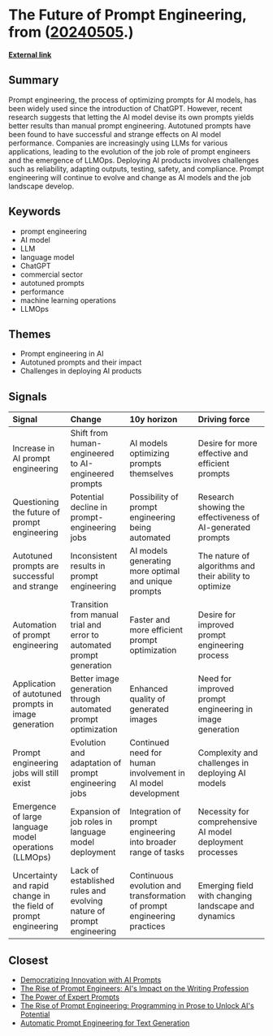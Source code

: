 # __The Future of Prompt Engineering__, from ([20240505](https://kghosh.substack.com/p/20240505).)

__[External link](https://spectrum.ieee.org/prompt-engineering-is-dead?utm_source=substack&utm_medium=email)__



## Summary

Prompt engineering, the process of optimizing prompts for AI models, has been widely used since the introduction of ChatGPT. However, recent research suggests that letting the AI model devise its own prompts yields better results than manual prompt engineering. Autotuned prompts have been found to have successful and strange effects on AI model performance. Companies are increasingly using LLMs for various applications, leading to the evolution of the job role of prompt engineers and the emergence of LLMOps. Deploying AI products involves challenges such as reliability, adapting outputs, testing, safety, and compliance. Prompt engineering will continue to evolve and change as AI models and the job landscape develop.

## Keywords

* prompt engineering
* AI model
* LLM
* language model
* ChatGPT
* commercial sector
* autotuned prompts
* performance
* machine learning operations
* LLMOps

## Themes

* Prompt engineering in AI
* Autotuned prompts and their impact
* Challenges in deploying AI products

## Signals

| Signal                                                          | Change                                                                | 10y horizon                                                             | Driving force                                              |
|:----------------------------------------------------------------|:----------------------------------------------------------------------|:------------------------------------------------------------------------|:-----------------------------------------------------------|
| Increase in AI prompt engineering                               | Shift from human-engineered to AI-engineered prompts                  | AI models optimizing prompts themselves                                 | Desire for more effective and efficient prompts            |
| Questioning the future of prompt engineering                    | Potential decline in prompt-engineering jobs                          | Possibility of prompt engineering being automated                       | Research showing the effectiveness of AI-generated prompts |
| Autotuned prompts are successful and strange                    | Inconsistent results in prompt engineering                            | AI models generating more optimal and unique prompts                    | The nature of algorithms and their ability to optimize     |
| Automation of prompt engineering                                | Transition from manual trial and error to automated prompt generation | Faster and more efficient prompt optimization                           | Desire for improved prompt engineering process             |
| Application of autotuned prompts in image generation            | Better image generation through automated prompt optimization         | Enhanced quality of generated images                                    | Need for improved prompt engineering in image generation   |
| Prompt engineering jobs will still exist                        | Evolution and adaptation of prompt engineering jobs                   | Continued need for human involvement in AI model development            | Complexity and challenges in deploying AI models           |
| Emergence of large language model operations (LLMOps)           | Expansion of job roles in language model deployment                   | Integration of prompt engineering into broader range of tasks           | Necessity for comprehensive AI model deployment processes  |
| Uncertainty and rapid change in the field of prompt engineering | Lack of established rules and evolving nature of prompt engineering   | Continuous evolution and transformation of prompt engineering practices | Emerging field with changing landscape and dynamics        |

## Closest

* [Democratizing Innovation with AI Prompts](d0726e79e1911eb62981138d30b7182a)
* [The Rise of Prompt Engineers: AI's Impact on the Writing Profession](7deb1de0960ac64f860d34b9a353deb5)
* [The Power of Expert Prompts](52ec2cf0aebdc7af56249f1702652ebe)
* [The Rise of Prompt Engineering: Programming in Prose to Unlock AI's Potential](53018e7a9d2e14b74909db8761a9cd9d)
* [Automatic Prompt Engineering for Text Generation](09d37049c6b177cf582fdd0b213f9536)